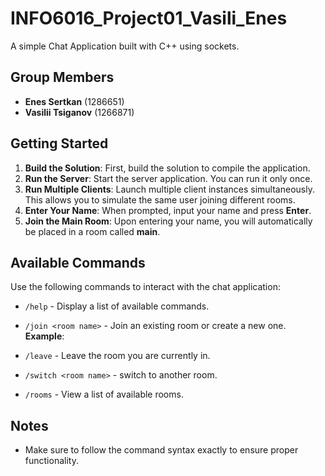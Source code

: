 # INFO6016_Project01_Vasili_Enes
A simple Chat Application built with C++ using sockets.

## Group Members
- **Enes Sertkan** (1286651)
- **Vasilii Tsiganov** (1266871)

## Getting Started

1. **Build the Solution**: First, build the solution to compile the application.
2. **Run the Server**: Start the server application. You can run it only once.
3. **Run Multiple Clients**: Launch multiple client instances simultaneously. This allows you to simulate the same user joining different rooms.
4. **Enter Your Name**: When prompted, input your name and press **Enter**.
5. **Join the Main Room**: Upon entering your name, you will automatically be placed in a room called **main**.


## Available Commands

Use the following commands to interact with the chat application:

- `/help` - Display a list of available commands.
  
- `/join <room name>` - Join an existing room or create a new one.  
  **Example**:  

- `/leave` - Leave the room you are currently in.

- `/switch <room name>` - switch to another room.

- `/rooms` - View a list of available rooms.

## Notes
- Make sure to follow the command syntax exactly to ensure proper functionality.
